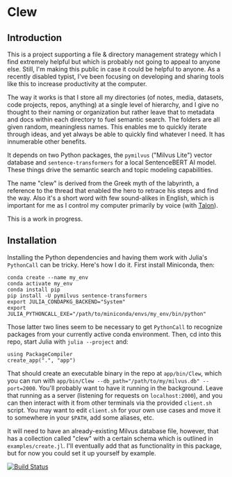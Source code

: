# Clew

## Introduction
This is a project supporting a file & directory management strategy which I find extremely helpful but which is probably not going to appeal to anyone else. Still, I'm making this public in case it could be helpful to anyone. As a recently disabled typist, I've been focusing on developing and sharing tools like this to increase productivity at the computer.

The way it works is that I store all my directories (of notes, media, datasets, code projects, repos, anything) at a single level of hierarchy, and I give no thought to their naming or organization but rather leave that to metadata and docs within each directory to fuel semantic search. The folders are all given random, meaningless names. This enables me to quickly iterate through ideas, and yet always be able to quickly find whatever I need. It has innumerable other benefits.

It depends on two Python packages, the `pymilvus` ("Milvus Lite") vector database and `sentence-transformers` for a local SentenceBERT AI model. These things drive the semantic search and topic modeling capabilities.

The name "clew" is derived from the Greek myth of the labyrinth, a reference to the thread that enabled the hero to retrace his steps and find the way. Also it's a short word with few sound-alikes in English, which is important for me as I control my computer primarily by voice (with [Talon](https://talonvoice.com/)).

This is a work in progress.

## Installation
Installing the Python dependencies and having them work with Julia's `PythonCall` can be tricky. Here's how I do it. First install Miniconda, then:
```
conda create --name my_env
conda activate my_env
conda install pip
pip install -U pymilvus sentence-transformers
export JULIA_CONDAPKG_BACKEND="System"
export JULIA_PYTHONCALL_EXE="/path/to/miniconda/envs/my_env/bin/python"
```

Those latter two lines seem to be necessary to get `PythonCall` to recognize packages from your currently active conda environment. Then, cd into this repo, start Julia with `julia --project` and:
```
using PackageCompiler
create_app(".", "app")
```

That should create an executable binary in the repo at `app/bin/Clew`, which you can run with `app/bin/Clew --db_path="/path/to/my/milvus.db" --port=2000`. You'll probably want to have it running in the background. Leave that running as a server (listening for requests on `localhost:2000`), and you can then interact with it from other terminals via the provided `client.sh` script. You may want to edit `client.sh` for your own use cases and move it to somewhere in your `$PATH`, add some aliases, etc.

It will need to have an already-existing Milvus database file, however, that has a collection called "clew" with a certain schema which is outlined in `examples/create.jl`. I'll eventually add that as functionality in this package, but for now you could set it up yourself by example.

[![Build Status](https://github.com/myersm0/Clew.jl/actions/workflows/CI.yml/badge.svg?branch=main)](https://github.com/myersm0/Clew.jl/actions/workflows/CI.yml?query=branch%3Amain)
